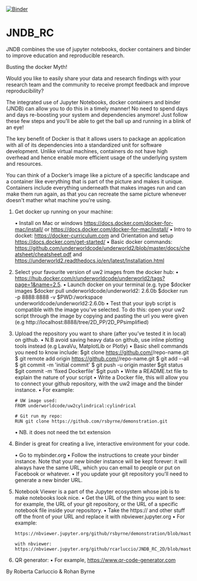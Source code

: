 [![Binder](https://mybinder.org/badge_logo.svg)](https://mybinder.org/v2/gh/rcarluccio/2to3DSubduction-JNDB/main)



# JNDB_RC
JNDB combines the use of jupyter notebooks, docker containers and binder to improve education and reproducible research.

Busting the docker Myth!   

Would you like to easily share your data and research findings with your research team and the community to receive prompt feedback and improve reproducibility?

The  integrated use of Jupyter Notebooks, docker containers and binder (JNDB) can allow you to do this in a timely manner! No need to spend days and days re-boosting your system and dependencies anymore! Just follow these few steps and you’ll be able to get the ball up and running in a blink of an eye! 

The key benefit of Docker is that it allows users to package an application with all of its dependencies into a standardized unit for software development. Unlike virtual machines, containers do not have high overhead and hence enable more efficient usage of the underlying system and resources.

You can think of a Docker’s image like a picture of a specific landscape and a container like everything that is part of the picture and makes it unique. Containers include everything underneath that makes images run and can make them run again, as that you can recreate the same picture whenever doesn't mather what machine you're using.

1.	Get docker up running on your machine:

    •	Install on Mac or windows https://docs.docker.com/docker-for-mac/install/ or https://docs.docker.com/docker-for-mac/install/
    •	Intro to docket: https://docker-curriculum.com and Orientation and setup https://docs.docker.com/get-started/
    •	Basic docker commands: https://github.com/underworldcode/underworld2/blob/master/docs/cheatsheet/cheatsheet.pdf and https://underworld2.readthedocs.io/en/latest/Installation.html

2.	Select your favourite version of uw2 images from the docker hub:
    •	https://hub.docker.com/r/underworldcode/underworld2/tags?page=1&name=2.5. 
    •	 Launch docker on your terminal (e.g. type 
        $docker images
        $docker pull underworldcode/underworld2: 2.6.0b
        $docker run -p 8888:8888 -v $PWD:/workspace underworldcode/underworld2:2.6.0b 
    •	Test that your ipyb script is compatible with the image you’ve selected. To do this: open your uw2 script through the image by copying and pasting the url you were given (e.g  http://localhost:8888/tree/2D_PP/2D_PPsimplified)

3.	Upload the repository you want to share (after you’ve tested it in local) on github.
    •	 N.B avoid saving heavy data on github, use inline plotting tools instead (e.g LavaVu, MatplotLib or Plotly)
    •	Basic shell commands you need to know include:
        $git clone https://github.com/<username>/repo-name.git
        $ git remote add origin https://github.com/<username>/repo-name.git
        $ git add --all
        $ git commit -m 'initial commit'
        $ git push -u origin master
        $git status
        $git commit -m 'fixed Dockerfile'
        $git push
    •	Write a README.txt file to explain the nature of your script
    •	Write a Docker file, this will allow you to connect your github repository, with the uw2 image and the binder instance.
    •	For example:
    
    
        # UW image used:
        FROM underworldcode/uw2cylindrical:cylindrical

        # Git run my repo:
        RUN git clone https://github.com/rsbyrne/demonstration.git

    •	NB. it does not need the txt extension

4.	Binder is great for creating a live, interactive environment for your code.

    •	Go to mybinder.org
    •	Follow the instructions to create your binder instance. Note that your new binder instance will be kept forever: it will always have the same URL, which you can email to people or put on Facebook or whatever.
    •	If you update your git repository you’ll need to generate a new binder URL.

5.	Notebook Viewer is a part of the Jupyter ecosystem whose job is to make notebooks look nice.
    •	Get the URL of the thing you want to see: for example, the URL of your git repository, or the URL of a specific notebook file inside your repository.
    •	Take the https:// and other stuff off the front of your URL and replace it with nbviewer.jupyter.org
    •	For example:
        
        https://nbviewer.jupyter.org/github/rsbyrne/demonstration/blob/master/MS98_demo/MS98.ipynb

        with nbviewer:
        https://nbviewer.jupyter.org/github/rcarluccio/JNDB_RC_2D/blob/master/2D_PP/2D_PPsimplified/2D_PP.ipynb#

6.	QR generator:
    •	For example, https://www.qr-code-generator.com


By Roberta Carluccio & Rohan Byrne



